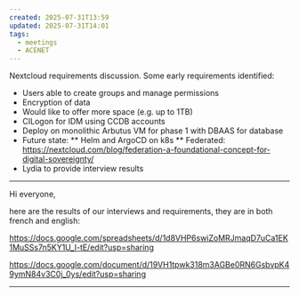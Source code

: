 ```yaml
---
created: 2025-07-31T13:59
updated: 2025-07-31T14:01
tags:
  - meetings
  - ACENET
---
```

Nextcloud requirements discussion. Some early requirements identified:

* Users able to create groups and manage permissions
* Encryption of data
* Would like to offer more space (e.g. up to 1TB)
* CILogon for IDM using CCDB accounts
* Deploy on monolithic Arbutus VM for phase 1 with DBAAS for database
* Future state:
** Helm and ArgoCD on k8s
** Federated: https://nextcloud.com/blog/federation-a-foundational-concept-for-digital-sovereignty/
* Lydia to provide interview results
---
Hi everyone,

here are the results of our interviews and requirements, they are in both french and english:

https://docs.google.com/spreadsheets/d/1d8VHP6swiZoMRJmaqD7uCa1EK1MuSSs7n5KY1U_I-tE/edit?usp=sharing

https://docs.google.com/document/d/19VH1tpwk318m3AGBe0RN6GsbvpK49ymN84v3C0j_0ys/edit?usp=sharing

---
